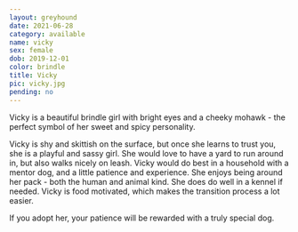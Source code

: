 ```yaml
---
layout: greyhound
date: 2021-06-28
category: available
name: vicky
sex: female
dob: 2019-12-01
color: brindle
title: Vicky
pic: vicky.jpg
pending: no
---
```

Vicky is a beautiful brindle girl with bright eyes and a cheeky mohawk - the perfect symbol of her sweet and spicy personality.

Vicky is shy and skittish on the surface, but once she learns to trust you, she is a playful and sassy girl. She would love to have a yard to run around in, but also walks nicely on leash. Vicky would do best in a household with a mentor dog, and a little patience and experience. She enjoys being around her pack - both the human and animal kind. She does do well in a kennel if needed. Vicky is food motivated, which makes the transition process a lot easier. 

If you adopt her, your patience will be rewarded with a truly special dog. 

